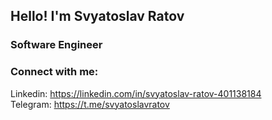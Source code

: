## Hello! I'm Svyatoslav Ratov

### Software Engineer

### Connect with me:

Linkedin: https://linkedin.com/in/svyatoslav-ratov-401138184
<br />
Telegram: https://t.me/svyatoslavratov
